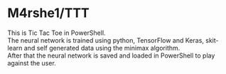 # M4rshe1/TTT

This is  Tic Tac Toe in PowerShell.  
The neural network is trained using python, TensorFlow and Keras, skit-learn and self generated data using the minimax algorithm.  
After that the neural network is saved and loaded in PowerShell to play against the user.